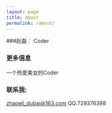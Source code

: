 ```yaml
---
layout: page
title: About
permalink: /about/
---
```


###赵磊：
	Coder

### 更多信息

一个热爱美女的Coder

### 联系我:

[zhaoeli_dubai@163.com](mailto:zhaolei_dubai@163.com)
QQ:729376398

